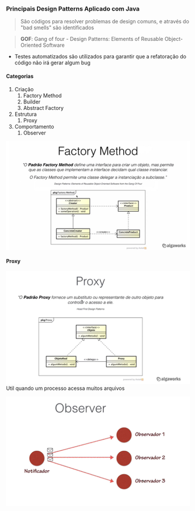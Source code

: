 ### Principais Design Patterns Aplicado com Java

> São códigos para resolver problemas de design comuns, e através
> do "bad smells" são identificados

> **GOF**: Gang of four - Design Patterns: Elements of Reusable
> Object-Oriented Software

- Testes automatizados são utilizados para garantir que a
  refatoração do código não irá gerar algum bug

#### Categorias

1. Criação
    1. Factory Method
    2. Builder
    3. Abstract Factory
2. Estrutura
    1. Proxy
3. Comportamento
    1. Observer

![factory](../../../../files/imgs/factory-method-alga.png)

#### Proxy
![proxy](../../../../files/imgs/proxy.png)
Util quando um processo acessa muitos arquivos

![observer](../../../../files/imgs/observer.png)
